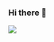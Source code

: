 ### Hi there 👋

[![](https://img.shields.io/badge/Telegram-2CA5E0?style=for-the-badge&logo=telegram&logoColor=white)](https://t.me/sevapp)

<!--
**sevapp/sevapp** is a ✨ _special_ ✨ repository because its `README.md` (this file) appears on your GitHub profile.

Here are some ideas to get you started:

- 🔭 I’m currently working on ...
- 🌱 I’m currently learning ...
- 👯 I’m looking to collaborate on ...
- 🤔 I’m looking for help with ...
- 💬 Ask me about ...
- 📫 How to reach me: ...
- 😄 Pronouns: ...
- ⚡ Fun fact: ...
-->
